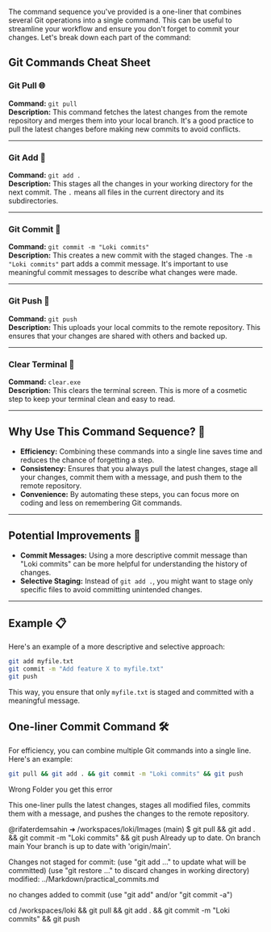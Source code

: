 The command sequence you've provided is a one-liner that combines several Git operations into a single command. This can be useful to streamline your workflow and ensure you don't forget to commit your changes. Let's break down each part of the command:
## Git Commands Cheat Sheet

### Git Pull 🌐
**Command:** `git pull`  
**Description:** This command fetches the latest changes from the remote repository and merges them into your local branch. It's a good practice to pull the latest changes before making new commits to avoid conflicts.

---

### Git Add 📂
**Command:** `git add .`  
**Description:** This stages all the changes in your working directory for the next commit. The `.` means all files in the current directory and its subdirectories.

---

### Git Commit 📝
**Command:** `git commit -m "Loki commits"`  
**Description:** This creates a new commit with the staged changes. The `-m "Loki commits"` part adds a commit message. It's important to use meaningful commit messages to describe what changes were made.

---

### Git Push 🚀
**Command:** `git push`  
**Description:** This uploads your local commits to the remote repository. This ensures that your changes are shared with others and backed up.

---

### Clear Terminal 🧹
**Command:** `clear.exe`  
**Description:** This clears the terminal screen. This is more of a cosmetic step to keep your terminal clean and easy to read.

---

## Why Use This Command Sequence? 🤔
- **Efficiency:** Combining these commands into a single line saves time and reduces the chance of forgetting a step.
- **Consistency:** Ensures that you always pull the latest changes, stage all your changes, commit them with a message, and push them to the remote repository.
- **Convenience:** By automating these steps, you can focus more on coding and less on remembering Git commands.

---

## Potential Improvements 🚀
- **Commit Messages:** Using a more descriptive commit message than "Loki commits" can be more helpful for understanding the history of changes.
- **Selective Staging:** Instead of `git add .`, you might want to stage only specific files to avoid committing unintended changes.

---

## Example 📋
Here's an example of a more descriptive and selective approach:

```bash
git add myfile.txt
git commit -m "Add feature X to myfile.txt"
git push
```

This way, you ensure that only `myfile.txt` is staged and committed with a meaningful message.

## One-liner Commit Command 🛠️

For efficiency, you can combine multiple Git commands into a single line. Here's an example:

```bash
git pull && git add . && git commit -m "Loki commits" && git push
```
Wrong Folder you get this error

This one-liner pulls the latest changes, stages all modified files, commits them with a message, and pushes the changes to the remote repository.

@rifaterdemsahin ➜ /workspaces/loki/Images (main) $ git pull && git add . && git commit -m "Loki commits" && git push
Already up to date.
On branch main
Your branch is up to date with 'origin/main'.

Changes not staged for commit:
  (use "git add <file>..." to update what will be committed)
  (use "git restore <file>..." to discard changes in working directory)
        modified:   ../Markdown/practical_commits.md

no changes added to commit (use "git add" and/or "git commit -a")

cd /workspaces/loki && git pull && git add . && git commit -m "Loki commits" && git push